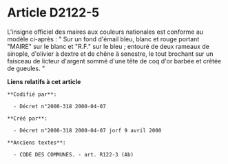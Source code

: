 # Article D2122-5

L'insigne officiel des maires aux couleurs nationales est conforme au modèle ci-après : " Sur un fond d'émail bleu, blanc et
rouge portant "MAIRE" sur le blanc et "R.F." sur le bleu ; entouré de deux rameaux de sinople, d'olivier à dextre et de chêne
à senestre, le tout brochant sur un faisceau de licteur d'argent sommé d'une tête de coq d'or barbée et crêtée de gueules. "

**Liens relatifs à cet article**

	**Codifié par**:

	  - Décret n°2000-318 2000-04-07

	**Créé par**:

	  - Décret n°2000-318 2000-04-07 jorf 9 avril 2000

	**Anciens textes**:

	  - CODE DES COMMUNES. - art. R122-3 (Ab)
